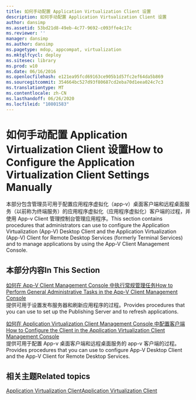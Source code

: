 ```yaml
---
title: 如何手动配置 Application Virtualization Client 设置
description: 如何手动配置 Application Virtualization Client 设置
author: dansimp
ms.assetid: 53bd21d8-49eb-4c77-9692-c093ffe4c17c
ms.reviewer: ''
manager: dansimp
ms.author: dansimp
ms.pagetype: mdop, appcompat, virtualization
ms.mktglfcycl: deploy
ms.sitesec: library
ms.prod: w10
ms.date: 06/16/2016
ms.openlocfilehash: e121ea95fcd69163ce905b1d57fc2ef64da5b869
ms.sourcegitcommit: 354664bc527d93f80687cd2eba70d1eea024c7c3
ms.translationtype: MT
ms.contentlocale: zh-CN
ms.lasthandoff: 06/26/2020
ms.locfileid: "10801583"
---
```

# <span data-ttu-id="67c2e-103">如何手动配置 Application Virtualization Client 设置</span><span class="sxs-lookup"><span data-stu-id="67c2e-103">How to Configure the Application Virtualization Client Settings Manually</span></span>


<span data-ttu-id="67c2e-104">本部分包含管理员可用于配置应用程序虚拟化（app-v）桌面客户端和远程桌面服务（以前称为终端服务）的应用程序虚拟化（应用程序虚拟化）客户端的过程，并使用 App-v Client 管理控制台管理应用程序。</span><span class="sxs-lookup"><span data-stu-id="67c2e-104">This section contains procedures that administrators can use to configure the Application Virtualization (App-V) Desktop Client and the Application Virtualization (App-V) Client for Remote Desktop Services (formerly Terminal Services) and to manage applications by using the App-V Client Management Console.</span></span>

## <span data-ttu-id="67c2e-105">本部分内容</span><span class="sxs-lookup"><span data-stu-id="67c2e-105">In This Section</span></span>


<a href="" id="how-to-perform-general-administrative-tasks-in-the-app-v-client-management-console"></a>[<span data-ttu-id="67c2e-106">如何在 App-V Client Management Console 中执行常规管理任务</span><span class="sxs-lookup"><span data-stu-id="67c2e-106">How to Perform General Administrative Tasks in the App-V Client Management Console</span></span>](how-to-perform-general-administrative-tasks-in-the-app-v-client-management-console.md)  
<span data-ttu-id="67c2e-107">提供可用于设置发布服务器和刷新应用程序的过程。</span><span class="sxs-lookup"><span data-stu-id="67c2e-107">Provides procedures that you can use to set up the Publishing Server and to refresh applications.</span></span>

<a href="" id="how-to-configure-the-client-in-the-application-virtualization-client-management-console"></a>[<span data-ttu-id="67c2e-108">如何在 Application Virtualization Client Management Console 中配置客户端</span><span class="sxs-lookup"><span data-stu-id="67c2e-108">How to Configure the Client in the Application Virtualization Client Management Console</span></span>](how-to-configure-the-client-in-the-application-virtualization-client-management-console.md)  
<span data-ttu-id="67c2e-109">提供可用于配置 App-v 桌面客户端和远程桌面服务的 app-v 客户端的过程。</span><span class="sxs-lookup"><span data-stu-id="67c2e-109">Provides procedures that you can use to configure App-V Desktop Client and the App-V Client for Remote Desktop Services.</span></span>

## <span data-ttu-id="67c2e-110">相关主题</span><span class="sxs-lookup"><span data-stu-id="67c2e-110">Related topics</span></span>


[<span data-ttu-id="67c2e-111">Application Virtualization Client</span><span class="sxs-lookup"><span data-stu-id="67c2e-111">Application Virtualization Client</span></span>](application-virtualization-client.md)

 

 





